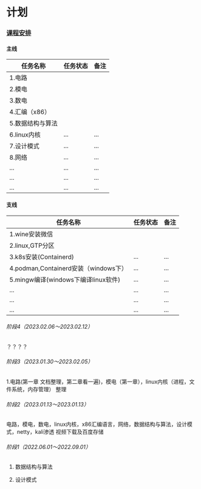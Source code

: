 # 计划

### [课程安排](course.md)

#### 主线

| 任务名称    | 任务状态 | 备注 |
| ----------- | -------- | ---- |
| 1.电路      |          |      |
| 2.模电      |          |      |
| 3.数电      |          |      |
| 4.汇编（x86） |          |      |
| 5.数据结构与算法 |          |      |
|  6.linux内核	 |   ...    | ...   |
|  7.设计模式	 |   ...    | ...   |
|  8.网络	 |   ...    | ...   |
|  ...	     |   ...    | ...   |
|  ...	     |   ...    | ...   |
|  ...	     |   ...    | ...   |

#### 支线
| 任务名称       | 任务状态 | 备注 |
| -------------- | -------- | ---- |
| 1.wine安装微信 |          |      |
| 2.linux,GTP分区 |          |      |
|    3.k8s安装(Containerd)    |   ...       |   ...   |
|    4.podman,Containerd安装（windows下）    |   ...       |   ...   |
|    5.mingw编译(windows下编译linux软件)    |   ...       |   ...   |
|    ...     |   ...       |   ...   |
|    ...     |   ...       |   ...   |
|    ...     |   ...       |   ...   |

###### 阶段4（2023.02.06～2023.02.12）

？？？？

###### 阶段3（2023.01.30～2023.02.05）
1.电路(第一章 文档整理，第二章看一遍)，模电（第一章），linux内核（进程，文件系统，内存管理） 整理

###### 阶段2（2023.01.13～2023.01.13）
电路，模电，数电，linux内核，x86汇编语言，网络，数据结构与算法，设计模式，netty，kali渗透 视频下载及百度存储

###### 阶段1（2022.06.01～2022.09.01）

1. 数据结构与算法

2. 设计模式
